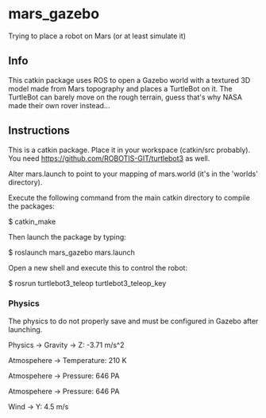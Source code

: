 # mars_gazebo
Trying to place a robot on Mars (or at least simulate it)

## Info
This catkin package uses ROS to open a Gazebo world with a textured 3D model made from Mars topography and places a TurtleBot on it. The TurtleBot can barely move on the rough terrain, guess that's why NASA made their own rover instead...

## Instructions
This is a catkin package. Place it in your workspace (catkin/src probably). You need https://github.com/ROBOTIS-GIT/turtlebot3 as well. 

Alter mars.launch to point to your mapping of mars.world (it's in the 'worlds' directory).

Execute the following command from the main catkin directory to compile the packages:

$ catkin_make

Then launch the package by typing:

$ roslaunch mars_gazebo mars.launch

Open a new shell and execute this to control the robot:

$ rosrun turtlebot3_teleop turtlebot3_teleop_key

### Physics
The physics to do not properly save and must be configured in Gazebo after launching.

Physics -> Gravity -> Z: -3.71 m/s^2

Atmospehere -> Temperature: 210 K

Atmospehere -> Pressure: 646 PA

Atmospehere -> Pressure: 646 PA

Wind -> Y: 4.5 m/s
